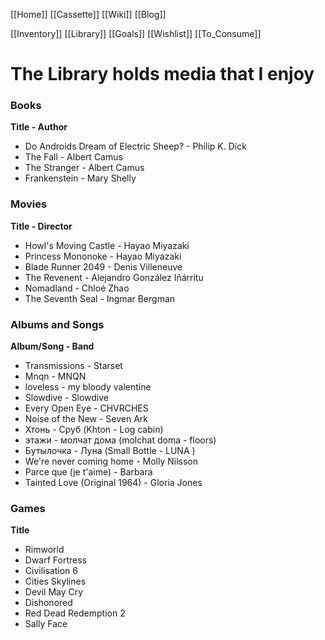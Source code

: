[[Home]]
[[Cassette]]
[[Wiki]]
[[Blog]]

[[Inventory]]
[[Library]]
[[Goals]]
[[Wishlist]]
[[To_Consume]]

# The Library holds media that I enjoy
### Books
**Title - Author**
-   Do Androids Dream of Electric Sheep? - Philip K. Dick
-   The Fall - Albert Camus
-   The Stranger - Albert Camus
-   Frankenstein - Mary Shelly

### Movies
**Title - Director**
-   Howl's Moving Castle - Hayao Miyazaki
-   Princess Mononoke - Hayao Miyazaki
-   Blade Runner 2049 - Denis Villeneuve
-   The Revenent - Alejandro González Iñárritu
-   Nomadland - Chloé Zhao
-   The Seventh Seal - Ingmar Bergman

### Albums and Songs
**Album/Song - Band**
-   Transmissions - Starset
-   Mnqn - MNQN
-   loveless - my bloody valentine
-   Slowdive - Slowdive
-   Every Open Eye - CHVRCHES
-   Noise of the New - Seven Ark
-   Хтонь - Сруб (Khton - Log cabin)
-   этажи - молчат дома (molchat doma - floors)
-   Бутылочка - Луна (Small Bottle - LUNA )
-   We're never coming home - Molly Nilsson
-   Parce que (je t'aime) - Barbara
-   Tainted Love (Original 1964) - Gloria Jones


### Games
**Title**
-   Rimworld
-   Dwarf Fortress
-   Civilisation 6
-   Cities Skylines
-   Devil May Cry
-   Dishonored
-   Red Dead Redemption 2
-   Sally Face